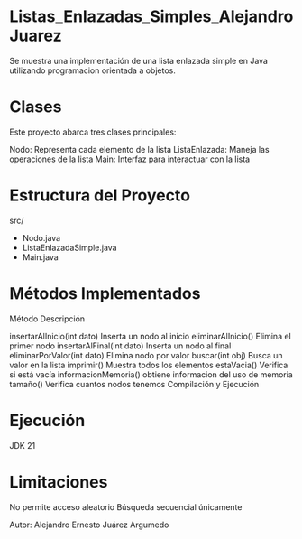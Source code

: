 # Listas_Enlazadas_Simples_AlejandroJuarez

Se muestra una implementación de una lista enlazada simple en Java utilizando programacion orientada a objetos.

# Clases
Este proyecto abarca tres clases principales:

Nodo: Representa cada elemento de la lista
ListaEnlazada: Maneja las operaciones de la lista
Main: Interfaz para interactuar con la lista

# Estructura del Proyecto
src/
- Nodo.java
- ListaEnlazadaSimple.java
- Main.java

# Métodos Implementados

Método	Descripción

insertarAlInicio(int dato)	Inserta un nodo al inicio
eliminarAlInicio()	Elimina el primer nodo
insertarAlFinal(int dato)	Inserta un nodo al final
eliminarPorValor(int dato)	Elimina nodo por valor
buscar(int obj)	Busca un valor en la lista
imprimir()	Muestra todos los elementos
estaVacia()	Verifica si está vacía
informacionMemoria()	obtiene informacion del uso de memoria
tamaño()	Verifica cuantos nodos tenemos
Compilación y Ejecución

# Ejecución
JDK 21

# Limitaciones
No permite acceso aleatorio
Búsqueda secuencial únicamente

Autor: Alejandro Ernesto Juárez Argumedo
